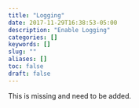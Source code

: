 ```yaml
---
title: "Logging"
date: 2017-11-29T16:38:53-05:00
description: "Enable Logging"
categories: []
keywords: []
slug: ""
aliases: []
toc: false
draft: false
---
```



This is missing and need to be added.
